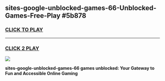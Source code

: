 
## sites-google-unblocked-games-66-Unblocked-Games-Free-Play #5b878
<h3>
<a href="https://us.freeplayer.one?title=sites-google-unblocked-games-66&ref=9M">CLICK TO PLAY</a></h3>
<hr>

<h3>
<a href="https://us.freeplayer.one?title=sites-google-unblocked-games-66&ref=9M">CLICK 2 PLAY</a>
  
</h3>

<a href="https://us.freeplayer.one?title=sites-google-unblocked-games-66&ref=9M"><img src="https://clearcache.store/games.png"></a>


**sites-google-unblocked-games-66 games unblocked: Your Gateway to Fun and Accessible Online Gaming**
